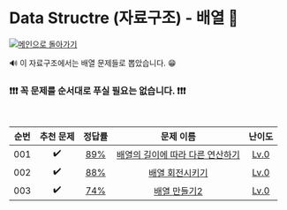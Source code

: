 # Data Structre (자료구조) - 배열 🔗
[![메인으로 돌아가기](https://img.shields.io/badge/메인으로%20돌아가기-112051)](https://github.com/hyemi0622/algorithm) 


🔊 이 자료구조에서는 배열 문제들로 뽑았습니다. 😁

### ❗❗❗ 꼭 문제를 순서대로 푸실 필요는 없습니다. ❗❗❗
<br>


|순번|추천 문제|정답률|문제 이름|난이도|
|:--:|:--:|:--:|:--:|:--:|
|001|:heavy_check_mark:|<a href="https://school.programmers.co.kr/learn/courses/30/lessons/181854" target="_blank">89%</a>|<a href="https://school.programmers.co.kr/learn/courses/30/lessons/181854" target="_blank">배열의 길이에 따라 다른 연산하기</a>|<a href="https://school.programmers.co.kr/learn/courses/30/lessons/181854" target="_blank">Lv.0</a>|
|002|:heavy_check_mark:|<a href="https://school.programmers.co.kr/learn/courses/30/lessons/120844" target="_blank">88%</a>|<a href="https://school.programmers.co.kr/learn/courses/30/lessons/120844" target="_blank">배열 회전시키기</a>|<a href="https://school.programmers.co.kr/learn/courses/30/lessons/120844" target="_blank">Lv.0</a>|
|003|:heavy_check_mark:|<a href="https://school.programmers.co.kr/learn/courses/30/lessons/181921" target="_blank">74%</a>|<a href="https://school.programmers.co.kr/learn/courses/30/lessons/181921" target="_blank">배열 만들기2</a>|<a href="https://school.programmers.co.kr/learn/courses/30/lessons/181921" target="_blank">Lv.0</a>|

